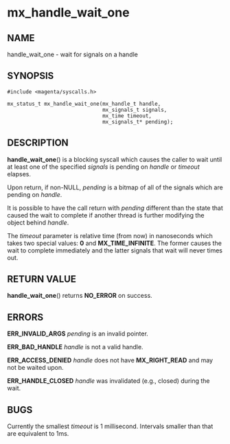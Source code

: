 # mx_handle_wait_one

## NAME

handle_wait_one - wait for signals on a handle

## SYNOPSIS

```
#include <magenta/syscalls.h>

mx_status_t mx_handle_wait_one(mx_handle_t handle,
                               mx_signals_t signals,
                               mx_time timeout,
                               mx_signals_t* pending);
```

## DESCRIPTION

**handle_wait_one**() is a blocking syscall which causes the caller to
wait until at least one of the specified *signals* is pending on *handle*
or *timeout* elapses.

Upon return, if non-NULL, *pending* is a bitmap of all of the
signals which are pending on *handle*.

It is possible to have the call return with *pending* different than the
state that caused the wait to complete if another thread is further modifying
the object behind *handle*.

The *timeout* parameter is relative time (from now) in nanoseconds which
takes two special values: **0** and **MX_TIME_INFINITE**. The former causes
the wait to complete immediately and the latter signals that wait will
never times out.

## RETURN VALUE

**handle_wait_one**() returns **NO_ERROR** on success.

## ERRORS

**ERR_INVALID_ARGS**  *pending* is an invalid pointer.

**ERR_BAD_HANDLE**  *handle* is not a valid handle.

**ERR_ACCESS_DENIED**  *handle* does not have **MX_RIGHT_READ** and may
not be waited upon.

**ERR_HANDLE_CLOSED**  *handle* was invalidated (e.g., closed) during the wait.

## BUGS

Currently the smallest *timeout* is 1 millisecond. Intervals smaller
than that are equivalent to 1ms.
